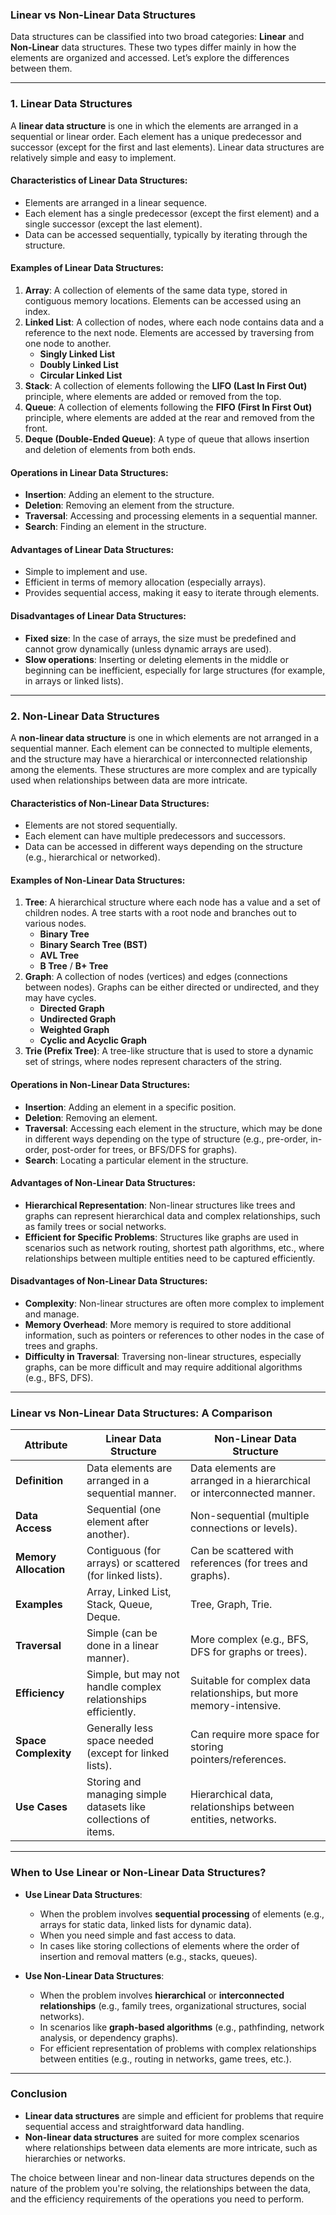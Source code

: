 ### **Linear vs Non-Linear Data Structures**

Data structures can be classified into two broad categories: **Linear** and **Non-Linear** data structures. These two types differ mainly in how the elements are organized and accessed. Let’s explore the differences between them.

---

### **1. Linear Data Structures**

A **linear data structure** is one in which the elements are arranged in a sequential or linear order. Each element has a unique predecessor and successor (except for the first and last elements). Linear data structures are relatively simple and easy to implement.

#### **Characteristics of Linear Data Structures:**
- Elements are arranged in a linear sequence.
- Each element has a single predecessor (except the first element) and a single successor (except the last element).
- Data can be accessed sequentially, typically by iterating through the structure.

#### **Examples of Linear Data Structures:**
1. **Array**: A collection of elements of the same data type, stored in contiguous memory locations. Elements can be accessed using an index.
2. **Linked List**: A collection of nodes, where each node contains data and a reference to the next node. Elements are accessed by traversing from one node to another.
   - **Singly Linked List**
   - **Doubly Linked List**
   - **Circular Linked List**
3. **Stack**: A collection of elements following the **LIFO (Last In First Out)** principle, where elements are added or removed from the top.
4. **Queue**: A collection of elements following the **FIFO (First In First Out)** principle, where elements are added at the rear and removed from the front.
5. **Deque (Double-Ended Queue)**: A type of queue that allows insertion and deletion of elements from both ends.

#### **Operations in Linear Data Structures**:
- **Insertion**: Adding an element to the structure.
- **Deletion**: Removing an element from the structure.
- **Traversal**: Accessing and processing elements in a sequential manner.
- **Search**: Finding an element in the structure.

#### **Advantages of Linear Data Structures**:
- Simple to implement and use.
- Efficient in terms of memory allocation (especially arrays).
- Provides sequential access, making it easy to iterate through elements.

#### **Disadvantages of Linear Data Structures**:
- **Fixed size**: In the case of arrays, the size must be predefined and cannot grow dynamically (unless dynamic arrays are used).
- **Slow operations**: Inserting or deleting elements in the middle or beginning can be inefficient, especially for large structures (for example, in arrays or linked lists).

---

### **2. Non-Linear Data Structures**

A **non-linear data structure** is one in which elements are not arranged in a sequential manner. Each element can be connected to multiple elements, and the structure may have a hierarchical or interconnected relationship among the elements. These structures are more complex and are typically used when relationships between data are more intricate.

#### **Characteristics of Non-Linear Data Structures:**
- Elements are not stored sequentially.
- Each element can have multiple predecessors and successors.
- Data can be accessed in different ways depending on the structure (e.g., hierarchical or networked).

#### **Examples of Non-Linear Data Structures:**
1. **Tree**: A hierarchical structure where each node has a value and a set of children nodes. A tree starts with a root node and branches out to various nodes.
   - **Binary Tree**
   - **Binary Search Tree (BST)**
   - **AVL Tree**
   - **B Tree** / **B+ Tree**
2. **Graph**: A collection of nodes (vertices) and edges (connections between nodes). Graphs can be either directed or undirected, and they may have cycles.
   - **Directed Graph**
   - **Undirected Graph**
   - **Weighted Graph**
   - **Cyclic and Acyclic Graph**
3. **Trie (Prefix Tree)**: A tree-like structure that is used to store a dynamic set of strings, where nodes represent characters of the string.

#### **Operations in Non-Linear Data Structures**:
- **Insertion**: Adding an element in a specific position.
- **Deletion**: Removing an element.
- **Traversal**: Accessing each element in the structure, which may be done in different ways depending on the type of structure (e.g., pre-order, in-order, post-order for trees, or BFS/DFS for graphs).
- **Search**: Locating a particular element in the structure.

#### **Advantages of Non-Linear Data Structures**:
- **Hierarchical Representation**: Non-linear structures like trees and graphs can represent hierarchical data and complex relationships, such as family trees or social networks.
- **Efficient for Specific Problems**: Structures like graphs are used in scenarios such as network routing, shortest path algorithms, etc., where relationships between multiple entities need to be captured efficiently.

#### **Disadvantages of Non-Linear Data Structures**:
- **Complexity**: Non-linear structures are often more complex to implement and manage.
- **Memory Overhead**: More memory is required to store additional information, such as pointers or references to other nodes in the case of trees and graphs.
- **Difficulty in Traversal**: Traversing non-linear structures, especially graphs, can be more difficult and may require additional algorithms (e.g., BFS, DFS).

---

### **Linear vs Non-Linear Data Structures: A Comparison**

| **Attribute**                  | **Linear Data Structure**                                        | **Non-Linear Data Structure**                                      |
|---------------------------------|------------------------------------------------------------------|--------------------------------------------------------------------|
| **Definition**                  | Data elements are arranged in a sequential manner.              | Data elements are arranged in a hierarchical or interconnected manner. |
| **Data Access**                 | Sequential (one element after another).                         | Non-sequential (multiple connections or levels).                   |
| **Memory Allocation**           | Contiguous (for arrays) or scattered (for linked lists).        | Can be scattered with references (for trees and graphs).           |
| **Examples**                    | Array, Linked List, Stack, Queue, Deque.                        | Tree, Graph, Trie.                                                |
| **Traversal**                    | Simple (can be done in a linear manner).                        | More complex (e.g., BFS, DFS for graphs or trees).                 |
| **Efficiency**                  | Simple, but may not handle complex relationships efficiently.   | Suitable for complex data relationships, but more memory-intensive. |
| **Space Complexity**            | Generally less space needed (except for linked lists).          | Can require more space for storing pointers/references.           |
| **Use Cases**                   | Storing and managing simple datasets like collections of items. | Hierarchical data, relationships between entities, networks.      |

---

### **When to Use Linear or Non-Linear Data Structures?**

- **Use Linear Data Structures**:
  - When the problem involves **sequential processing** of elements (e.g., arrays for static data, linked lists for dynamic data).
  - When you need simple and fast access to data.
  - In cases like storing collections of elements where the order of insertion and removal matters (e.g., stacks, queues).

- **Use Non-Linear Data Structures**:
  - When the problem involves **hierarchical** or **interconnected relationships** (e.g., family trees, organizational structures, social networks).
  - In scenarios like **graph-based algorithms** (e.g., pathfinding, network analysis, or dependency graphs).
  - For efficient representation of problems with complex relationships between entities (e.g., routing in networks, game trees, etc.).

---

### **Conclusion**

- **Linear data structures** are simple and efficient for problems that require sequential access and straightforward data handling.
- **Non-linear data structures** are suited for more complex scenarios where relationships between data elements are more intricate, such as hierarchies or networks.

The choice between linear and non-linear data structures depends on the nature of the problem you're solving, the relationships between the data, and the efficiency requirements of the operations you need to perform.
